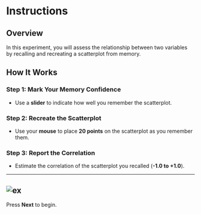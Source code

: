 # Instructions

## Overview

In this experiment, you will assess the relationship between two variables by recalling and recreating a scatterplot from memory.

## How It Works

### Step 1: **Mark Your Memory Confidence**  
   - Use a **slider** to indicate how well you remember the scatterplot.  

### Step 2: **Recreate the Scatterplot**  
   - Use your **mouse** to place **20 points** on the scatterplot as you remember them.  

### Step 3: **Report the Correlation**  
   - Estimate the correlation of the scatterplot you recalled (**-1.0 to +1.0**).  

---
![ex](../gaze/assets/phase3_intro.png)
---

Press **Next** to begin.